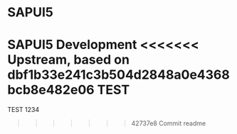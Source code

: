# SAPUI5
SAPUI5 Development
<<<<<<< Upstream, based on dbf1b33e241c3b504d2848a0e4368bcb8e482e06
TEST
=======
TEST 1234
>>>>>>> 42737e8 Commit readme
